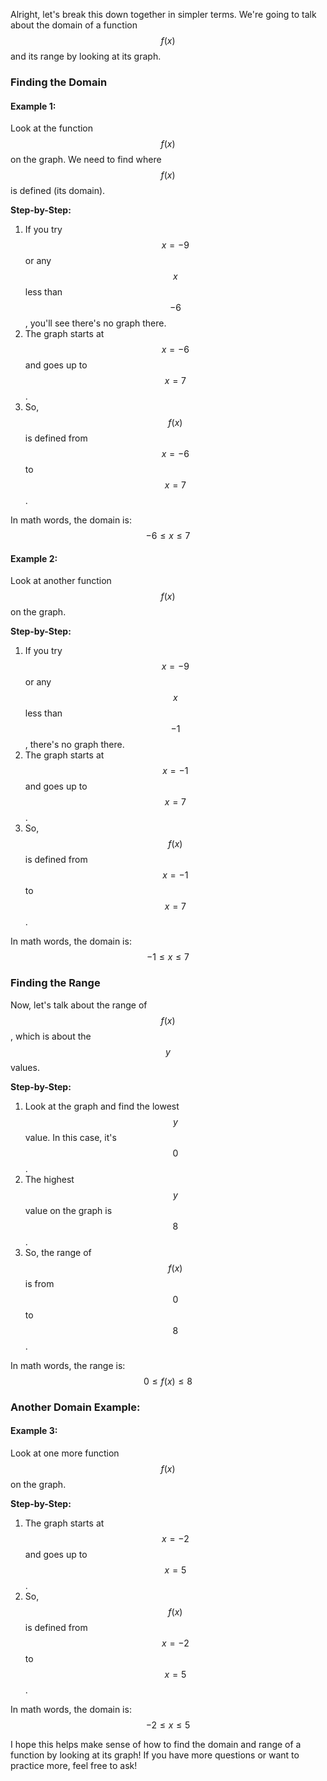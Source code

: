 Alright, let's break this down together in simpler terms. We're going to talk about the domain of a function $$f(x)$$ and its range by looking at its graph.

### Finding the Domain

#### Example 1:
Look at the function $$f(x)$$ on the graph. We need to find where $$f(x)$$ is defined (its domain).

**Step-by-Step:**
1. If you try $$x = -9$$ or any $$x$$ less than $$-6$$, you'll see there's no graph there.
2. The graph starts at $$x = -6$$ and goes up to $$x = 7$$.
3. So, $$f(x)$$ is defined from $$x = -6$$ to $$x = 7$$.

In math words, the domain is: 
$$ -6 \leq x \leq 7 $$

#### Example 2:
Look at another function $$f(x)$$ on the graph.

**Step-by-Step:**
1. If you try $$x = -9$$ or any $$x$$ less than $$-1$$, there's no graph there.
2. The graph starts at $$x = -1$$ and goes up to $$x = 7$$.
3. So, $$f(x)$$ is defined from $$x = -1$$ to $$x = 7$$.

In math words, the domain is: 
$$ -1 \leq x \leq 7 $$

### Finding the Range

Now, let's talk about the range of $$f(x)$$, which is about the $$y$$ values.

**Step-by-Step:**
1. Look at the graph and find the lowest $$y$$ value. In this case, it's $$0$$.
2. The highest $$y$$ value on the graph is $$8$$.
3. So, the range of $$f(x)$$ is from $$0$$ to $$8$$.

In math words, the range is: 
$$ 0 \leq f(x) \leq 8 $$

### Another Domain Example:

#### Example 3:
Look at one more function $$f(x)$$ on the graph.

**Step-by-Step:**
1. The graph starts at $$x = -2$$ and goes up to $$x = 5$$.
2. So, $$f(x)$$ is defined from $$x = -2$$ to $$x = 5$$.

In math words, the domain is:
$$ -2 \leq x \leq 5 $$

I hope this helps make sense of how to find the domain and range of a function by looking at its graph! If you have more questions or want to practice more, feel free to ask!